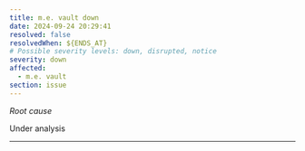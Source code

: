 ```yaml
---
title: m.e. vault down
date: 2024-09-24 20:29:41
resolved: false
resolvedWhen: ${ENDS_AT}
# Possible severity levels: down, disrupted, notice
severity: down
affected:
  - m.e. vault
section: issue
---
```


*Root cause*

Under analysis

---


